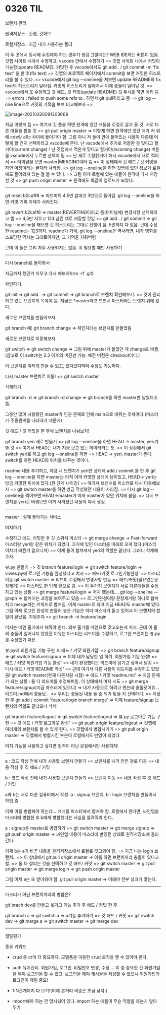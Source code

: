# 0326 TIL

브랜치 관리

원격저장소 : 깃랩, 깃허브

로컬저장소 : 지금 내가 사용하는 폴더

이 두 곳에서 동시에 수정해야 하는 경우가 생김 그럴때는?
WEB IDE라는 버튼이 있음. 깃랩 사이트 내에서 수정하고, vscode 안에서 수정하기 => 깃랩 사이트 내에서 커밋이 가능함(update README). 커밋한 후 vscode에서도 git add . / git commit -m 'fix text' 을 한 후(fix text) => 깃랩의 프로젝트 페이지에서 commit을 보면 커밋한 히스토리를 볼 수 있다. => vscode에서 git log --oneline을 쳐보면 update README와 fix text의 히스토리가 달라짐. 커밋의 히스토리가 달라져서 이제 충돌이 일어날 것. => vscode에서 또 수정하고 깃 애드, 깃 커밋(update README) 깃 푸시를 하면 에러 뜸 => errors : failed to push some refs to.. 하면서 git pull하라고 뜸 => git log --one line으로 커밋의 기록을 보며 비교해보자 => 

![image-20210326091303668](C:\Users\codeyeri\AppData\Roaming\Typora\typora-user-images\image-20210326091303668.png)

지금 이렇게 뜸 => 여기서 깃 풀을 하면 원격에 있던 애들을 로컬로 끌고 올 것. 서로 다른 애들을 합칠 것 =>  git pull origin master => 이렇게 하면 원격에만 있던 애가 저 위에 cde랑 a6c 사이에 들어가야 함. 그럼 아니 저 둘이 안에 들어있는 내용이 다른데 어떻게 할 건지 선택하라고 vscode에 뜬다. 난 vscode에서 추가로 저장한 걸 맞다고 할거야(current change) / 난 깃랩에서 적은게 맞다고 할거야(incoming change) 버튼을 vscode에서 누르면 선택이 됨 => 난 새로 수정핡거야 해서 vscode에서 새로 적어서 => 터미널을 보면 master|MERGING이라 뜸 => 이 상태에서 깃 애드 / 깃 커밋을 하면 머징이라는 글자라 사라짐. => git log --oneline을 하면 깃랩에 있던 정보가 로컬에도 들어와져 있는 걸 볼 수 있다. => 그럼 이제 로컬에 있는 애들이 원격에 다시 저장할 것 => git push origin master => 원격에도 똑같이 업로드가 되었다.

---

git reset b2ca1f8 => 리드미의 4,5번 없애고 3번으로 돌아감. git log --oneline을 하면 커밋 기록 자체가 사라진다. 

git revert b2ca1f8 => master|REVERTING이라고 뜸(터미널에) 변경사항 선택하라고 뜸 => 4,5만 지우고 123 남긴 채로 저장할 것임 => git add . / git commit => git log --oneline을 해보면 깃 히스토리는 그대로 진행이 됨. 5번까지 다 있음. 근데 수정한 readme는 123까지. readme가 기억, git log --oneline은 역사라면, 내가 영화를 스포당한 역사는 그대로이지만, 그 기억을 지워버림

근데 이 둘은 그리 자주 사용되지는 않음. 꼭 필요할 때만 사용하기

---

다시 branch로 돌아와서

지금까지 했던거 지우고 다시 해보자!(rm -rf .git)

확인하기.

git init => git add . => git commit => git branch로 브랜치 확인해보기. => 깃이 관리하고 있는 브랜치의 목록이 뜸. 지금은 *master라고 뜨면서 마스터라는 브랜치 위에 있다.

새로운 브랜치를 만들어보자. 

git branch <branch name> 예) git branch change => 체인지라는 브랜치를 만들었음 

새로운 브랜치로 이동해보자

git switch <branch name> => git switch change => 그럼 뒤에 master가 붙었던 게 change로 바뀜.(참고로 이 switch는 2.3 이후의 버전만 가능. 예전 버전은 checkout이다.)

이 브랜치를 여러개 만들 수 있고, 왔다갔다하며 수정도 가능하다.

다시 master 브랜치로 이동! => git switch master

삭제하기

git branch -d <branch name> => git branch -d change => git branch를 하면 master만 남았다고 뜸.

그동안 많이 사용했던 master가 인권 문제로 인해 main으로 바뀌는 추세이다.(마스터가 주종관계를 나타내기 때문에)

깃 애드 / 깃 커밋을 한 후에 브랜치를 나눠보자! 

git branch yeri 새로 만들기 => git log --oneline을 하면 HEAD -> master, yeri가 뜰 것 => 여기서 HEAD는 내가 지금 보고 있는 데이터라는 뜻. => 이 상황에서 git switch yeri로 하고 git log --oneline을 하면 => HEAD -> yeri, master가 뜬다. switch를 하면 HEAD의 위치를 바꾸는 것이다.

readme 내용 추가하고, 지금 내 브랜치가 yeri인 상태에 add / commit 을 한 후 git log --oneline을 하면 master는 아직 아까 커밋한 상태에 남아있고, HEAD-> yeri는 방금 커밋한 위치에 있다.(한 단계 나아감) => 여기서 브랜치를 마스터로 다시 이동해보자 => git switch master를 하면 방금 작성했던 내용이 사라짐. => 다시 git log --oneline을 찍어보면 HEAD->master가 아까 master가 있던 위치에 붙음. => 다시 브랜치를 yeri로 바꿔보면 아까 사라졌던 내용이 다시 생김.

---

master : 실제 돌아가는 서비스

머지하기.

수정하고 애드, 커밋한 후 깃 스위치 마스터 -> git merge change -> Fast-forward 마스터랑 yeri랑 같은 위치가 되었다. 과거에 있던 마스터를 미래로 오게 했다.(마스터 어차피 바뀐거 없으니까) => 이제 둘이 합쳐져서 yeri의 역할은 끝났다. 그러니 삭제해주자. 

뷰.py 만들기 => 깃 branch feature/login => git switch feature/login => viwes.py에 로그인 기능을 완성했다고 치자 => 애드/커밋'로그인기능완성' => 마스터 이동 git switch master => 리드미 수정해서 변경사항 만듬 => 애드/커밋(필요없는문장제거) => 마스터도 한 단계 앞으로 감. => 이 두가지 브랜치가 서로 다른애들을 수정하고 있는 상황 => git merge feature/login => 머지 됐는데.... git log --oneline --graph =>  합쳐지는 과정을 보여주고 있음 => 로그인완성이랑 문장제거랑 하나로 합쳐지고 merge라는 키워드로 합쳐짐. 이게 master로 되고 지금 HEAD도 master에 있다. 그럼 이제 로그인 완성이 만들어 놓은 기능은 이미 마스터가 들고 있어서 이 브랜치의 할 일이 끝났음. 지워주자 => git branch -d feature/login

머지는 메인 줄기에서 해줘야 한다. 외부 줄기를 메인으로 갖고오는게 머지. 근데 이 둘의 충돌이 일어나지 않았던 이유는 마스터는 리드미를 수정하고, 로그인 브랜치는 뷰.py를 수정했기 때문.

뷰.py에 회원가입 기능 구현 후 애드 / 커밋'회원가입' => git branch feature/signup => git switch feature/signup => 이제 내가 담당한 일 하기. 회원가입 기능 완성! => 애드 / 커밋'회원가입 기능 완성' => 내가 완성했다는 리드미에 남기고 싶어서 남김 => 다시 애드 / 커밋'README 작성' => 근데 여기서 다른 사람이 리드미를 수정하고 있었음! git switch master(현재 다른사람 시점) => 애드 / 커밋'readme.md' => 지금 문제가 되는 상황 : 둘 다 리드미를 수정해버림. 이 상태에서 머지 시도 => git merge feature/signup(지금 마스터에 있으니) => 내가 자동으로 하려고 했는데 충돌됏어유... 리드미.md에서 충돌났... => 우리는 충돌된 내용 둘 중 뭐가 맞을 지  선택하기. => 저장한 후 git add / commit 'feature/login branch merge'  => 이제 feature/signup 브랜치의 역할도 끝났으니 삭제

git branch feature/logout => git switch feature/logout => 뷰.py 로그아웃 기능 구현 => 깃 애드 / 커밋'로그아웃 완성' => git push origin feature/logout => 깃랩에 여러개의 브랜치를 볼 수 있게 된다. => 깃랩에서 병합시키기 => git pull origin master => 깃랩에서 병합시킨 부분이 로컬에서도 반영이 되었다.

머지 기능을 사용하고 싶다면 원격이 아닌 로컬에서만 사용하자!

---

a : 코드 작성 전에 내가 사용할 브랜치 만들기 => 브랜치를 내가 만든 걸로 이동 => 내용 작성 후 깃 애드 / 커밋

b : 코드 작성 전에 내가 사용할 브랜치 만들기 => 브랜치 이동 => 내용 작성 후 깃 애드 / 커밋

a와 b는 서로 다른 컴퓨터에서 작성. a : signup 브랜치, b : login 브랜치를 만들어서 작업 중

이제 이를 병합해야 하는데... 얘네를 마스터에서 합쳐야 함. 로컬에서 한다면, 싸인업을 마스터에 병합한 후 b에게 병합했다는 사실을 알려줘야 한다.

a : signup을 master로 병합하기 => git switch master => git merge signup => git push origin master => 싸인업 내용이 마스터에 반영된 상태로 원격저장소에 올라간다. 

이제 b는 a가 바꾼 내용을 원격저장소에서 로컬로 갖고와야 함. => 지금 나는 login 브랜치.. => 이 상태에서 git pull origin master => 이를 하면 브랜치끼리 충돌이 있다고 함. => 둘 다 살리는 것을 선택하고 깃 애드/ 커밋 => git switch master => git pull origin master => git merge login => git push origin master

그럼 이제 a는 또 받아와야 함. git pull origin master => 이래야 전부 싱크가 맞는다. 

---

마스터가 아닌 브랜치끼리의 병합은?

git brach dev를 만들고 옮기고 기능 추가 후 애드 / 커밋 한 후

git branch a => git switch a => a기능 추가하기 => 깃 애드 / 커밋 => git switch dev => git merge a => git switch master => git merge dev

---

월말평가

중요 키워드 

- crud 중 cr이 더 중요하다. 모델폼을 이용한 crud 로직을 짤 수 있어야 한다.

- auth 유저관리. 회원가입, 로그인, 비밀번호 변경, 수정.... 이 중 중요한 건 회원가입을 해야 로그인을 할 수 있고, 로그인을 해야 게시물을 작성할 수 있으니 회원가입과 로그인이 제일 중요!
- 1:N관계까지 다 보기!(어제 본거라 비중은 조금 낮다.)
- import해야 하는 건 명시되어 있다. import 하는 애들이 무슨 역할을 하는지 알아두기